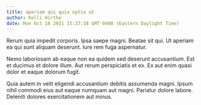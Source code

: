```yaml
---
title: aperiam qui quia optio ut
author: Kelli Hirthe
date: Mon Oct 18 2021 15:37:18 GMT-0400 (Eastern Daylight Time)
---
```

Rerum quia impedit corporis. Ipsa saepe magni. Beatae sit qui. Ut aperiam ea qui sunt aliquam deserunt. Iure rem fuga aspernatur.

 Nemo laboriosam ab eaque non ea quidem sed deserunt accusantium. Est et ducimus et dolore illum. Aut rerum perspiciatis et ex. Ex aut enim quasi dolor et eaque dolorum fugit.

 Quia autem in velit eligendi accusantium debitis assumenda magni. Ipsum nihil commodi eius aut eaque numquam aut magni. Pariatur dolore labore. Deleniti dolores exercitationem aut minus.